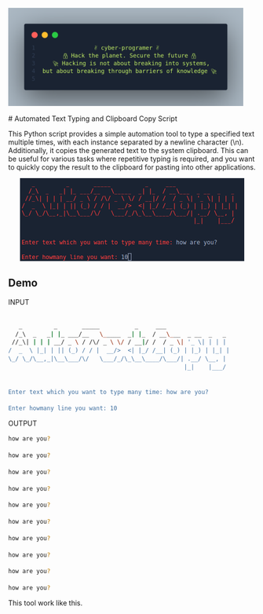 <p aling='center'>
  <img src="code.png" widht=900 height=200>
</p>
# Automated Text Typing and Clipboard Copy Script


This Python script provides a simple automation tool to type a specified text multiple times, with each instance separated by a newline character (\n). Additionally, it copies the generated text to the system clipboard. This can be useful for various tasks where repetitive typing is required, and you want to quickly copy the result to the clipboard for pasting into other applications.

<p align="center">
  <img src="img.png">
</p>


## Demo

INPUT

```bash

   _         _       _____          _     ___                  
  /_\  _   _| |_ ___/__   \_____  _| |_  / __\___  _ __  _   _ 
 //_\| | | | __/ _ \ / /\/ _ \ \/ / __|/ /  / _ \| '_ \| | | |
/  _  \ |_| | || (_) / / |  __/>  <| |_/ /__| (_) | |_) | |_| |
\_/ \_/\__,_|\__\___/\/   \___/_/\_\__\____/\___/| .__/ \__, |
                                                  |_|    |___/


Enter text which you want to type many time: how are you?

Enter howmany line you want: 10

```
OUTPUT

```bash
how are you?

how are you?

how are you?

how are you?

how are you?

how are you?

how are you?

how are you?

how are you?

how are you?

```
This tool work like this.
